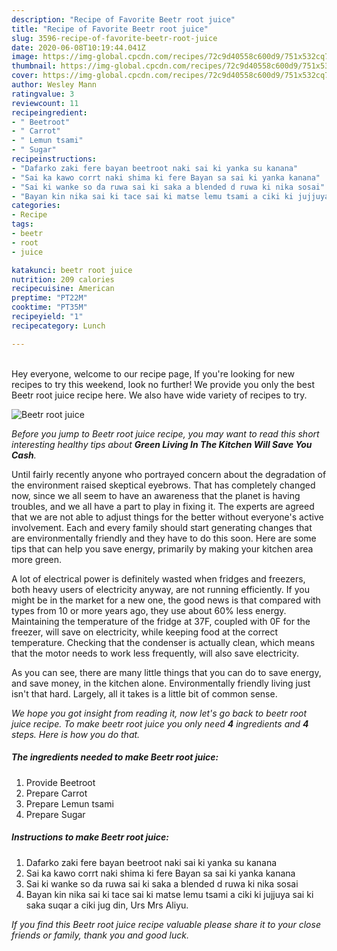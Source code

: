 ```yaml
---
description: "Recipe of Favorite Beetr root juice"
title: "Recipe of Favorite Beetr root juice"
slug: 3596-recipe-of-favorite-beetr-root-juice
date: 2020-06-08T10:19:44.041Z
image: https://img-global.cpcdn.com/recipes/72c9d40558c600d9/751x532cq70/beetr-root-juice-recipe-main-photo.jpg
thumbnail: https://img-global.cpcdn.com/recipes/72c9d40558c600d9/751x532cq70/beetr-root-juice-recipe-main-photo.jpg
cover: https://img-global.cpcdn.com/recipes/72c9d40558c600d9/751x532cq70/beetr-root-juice-recipe-main-photo.jpg
author: Wesley Mann
ratingvalue: 3
reviewcount: 11
recipeingredient:
- " Beetroot"
- " Carrot"
- " Lemun tsami"
- " Sugar"
recipeinstructions:
- "Dafarko zaki fere bayan beetroot naki sai ki yanka su kanana"
- "Sai ka kawo corrt naki shima ki fere Bayan sa sai ki yanka kanana"
- "Sai ki wanke so da ruwa sai ki saka a blended d ruwa ki nika sosai"
- "Bayan kin nika sai ki tace sai ki matse lemu tsami a ciki ki jujjuya sai ki saka suqar a ciki jug din, Urs Mrs Aliyu."
categories:
- Recipe
tags:
- beetr
- root
- juice

katakunci: beetr root juice 
nutrition: 209 calories
recipecuisine: American
preptime: "PT22M"
cooktime: "PT35M"
recipeyield: "1"
recipecategory: Lunch

---
```

<br>
Hey everyone, welcome to our recipe page, If you're looking for new recipes to try this weekend, look no further! We provide you only the best Beetr root juice recipe here. We also have wide variety of recipes to try.
<br>


![Beetr root juice](https://img-global.cpcdn.com/recipes/72c9d40558c600d9/751x532cq70/beetr-root-juice-recipe-main-photo.jpg)

<i>Before you jump to Beetr root juice recipe, you may want to read this short interesting healthy tips about 
<strong>Green Living In The Kitchen Will Save You Cash</strong>.</i>
</br>

Until fairly recently anyone who portrayed concern about the degradation of the environment raised skeptical eyebrows. That has completely changed now, since we all seem to have an awareness that the planet is having troubles, and we all have a part to play in fixing it. The experts are agreed that we are not able to adjust things for the better without everyone's active involvement. Each and every family should start generating changes that are environmentally friendly and they have to do this soon. Here are some tips that can help you save energy, primarily by making your kitchen area more green.

A lot of electrical power is definitely wasted when fridges and freezers, both heavy users of electricity anyway, are not running efficiently. If you might be in the market for a new one, the good news is that compared with types from 10 or more years ago, they use about 60% less energy. Maintaining the temperature of the fridge at 37F, coupled with 0F for the freezer, will save on electricity, while keeping food at the correct temperature. Checking that the condenser is actually clean, which means that the motor needs to work less frequently, will also save electricity.

As you can see, there are many little things that you can do to save energy, and save money, in the kitchen alone. Environmentally friendly living just isn't that hard. Largely, all it takes is a little bit of common sense.


<i>We hope you got insight from reading it, now let's go back to beetr root juice recipe. To make beetr root juice you only need <strong>4</strong> ingredients and <strong>4</strong> steps. Here is how you do that.
</i>

##### The ingredients needed to make Beetr root juice:

1. Provide  Beetroot
1. Prepare  Carrot
1. Prepare  Lemun tsami
1. Prepare  Sugar


##### Instructions to make Beetr root juice:

1. Dafarko zaki fere bayan beetroot naki sai ki yanka su kanana
1. Sai ka kawo corrt naki shima ki fere Bayan sa sai ki yanka kanana
1. Sai ki wanke so da ruwa sai ki saka a blended d ruwa ki nika sosai
1. Bayan kin nika sai ki tace sai ki matse lemu tsami a ciki ki jujjuya sai ki saka suqar a ciki jug din, Urs Mrs Aliyu.


<i>If you find this Beetr root juice recipe valuable please share it to your close friends or family, thank you and good luck.</i>
